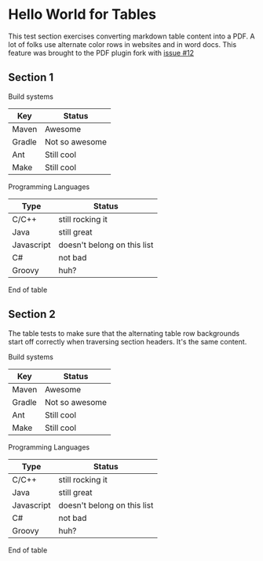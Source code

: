 # Hello World for Tables

This test section exercises converting markdown table content into a PDF.
A lot of folks use alternate color rows in websites and in word docs. This feature
was brought to the PDF plugin fork with [issue #12](https://github.com/spyhunter99/maven-pdf-plugin/issues/12)

## Section 1

Build systems

| Key    | Status  |
| ------ | ------- |
| Maven  | Awesome | 
| Gradle | Not so awesome |
| Ant    | Still cool |
| Make   | Still cool |

Programming Languages

| Type      | Status
| ----      | ---- |
| C/C++     | still rocking it
| Java      | still great
| Javascript | doesn't belong on this list
| C#        | not bad
| Groovy    | huh?

End of table

## Section 2

The table tests to make sure that the alternating table row backgrounds start 
off correctly when traversing section headers. It's the same content.

Build systems

| Key    | Status  |
| ------ | ------- |
| Maven  | Awesome | 
| Gradle | Not so awesome |
| Ant    | Still cool |
| Make   | Still cool |

Programming Languages

| Type      | Status
| ----      | ---- |
| C/C++     | still rocking it
| Java      | still great
| Javascript | doesn't belong on this list
| C#        | not bad
| Groovy    | huh?

End of table